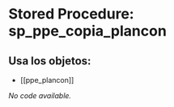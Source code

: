 # Stored Procedure: sp_ppe_copia_plancon

## Usa los objetos:
- [[ppe_plancon]]

*No code available.*
